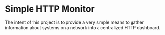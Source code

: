 # Simple HTTP Monitor

The intent of this project is to provide a very simple means to gather information about systems on a network into a centralized HTTP dashboard.
